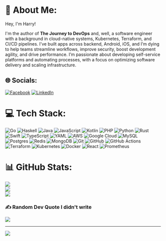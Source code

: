 # 💫 About Me:
Hey, I'm Harry!

I'm the author of **The Journey to DevOps** and, well, a software engineer with a background in cloud-native systems, Kubernetes, Terraform, and CI/CD pipelines. I’ve built apps across backend, Android, iOS, and I’m dying to help teams streamline workflows, improve security, boost development agility, and drive performance. I’m passionate about developing self-service platforms and automating processes, with a focus on optimizing software delivery and scaling infrastructure.


## 🌐 Socials:
[![Facebook](https://img.shields.io/badge/Facebook-%231877F2.svg?logo=Facebook&logoColor=white)](https://facebook.com/HasAnybodySeenHarry) [![LinkedIn](https://img.shields.io/badge/LinkedIn-%230077B5.svg?logo=linkedin&logoColor=white)](https://linkedin.com/in/harry2an) 

# 💻 Tech Stack:
![Go](https://img.shields.io/badge/go-%2300ADD8.svg?style=flat&logo=go&logoColor=white) ![Haskell](https://img.shields.io/badge/Haskell-5e5086?style=flat&logo=haskell&logoColor=white) ![Java](https://img.shields.io/badge/java-%23ED8B00.svg?style=flat&logo=openjdk&logoColor=white) ![JavaScript](https://img.shields.io/badge/javascript-%23323330.svg?style=flat&logo=javascript&logoColor=%23F7DF1E) ![Kotlin](https://img.shields.io/badge/kotlin-%237F52FF.svg?style=flat&logo=kotlin&logoColor=white) ![PHP](https://img.shields.io/badge/php-%23777BB4.svg?style=flat&logo=php&logoColor=white) ![Python](https://img.shields.io/badge/python-3670A0?style=flat&logo=python&logoColor=ffdd54) ![Rust](https://img.shields.io/badge/rust-%23000000.svg?style=flat&logo=rust&logoColor=white) ![Swift](https://img.shields.io/badge/swift-F54A2A?style=flat&logo=swift&logoColor=white) ![TypeScript](https://img.shields.io/badge/typescript-%23007ACC.svg?style=flat&logo=typescript&logoColor=white) ![YAML](https://img.shields.io/badge/yaml-%23ffffff.svg?style=flat&logo=yaml&logoColor=151515) ![AWS](https://img.shields.io/badge/AWS-%23FF9900.svg?style=flat&logo=amazon-aws&logoColor=white) ![Google Cloud](https://img.shields.io/badge/GoogleCloud-%234285F4.svg?style=flat&logo=google-cloud&logoColor=white) ![MySQL](https://img.shields.io/badge/mysql-4479A1.svg?style=flat&logo=mysql&logoColor=white) ![Postgres](https://img.shields.io/badge/postgres-%23316192.svg?style=flat&logo=postgresql&logoColor=white) ![Redis](https://img.shields.io/badge/redis-%23DD0031.svg?style=flat&logo=redis&logoColor=white) ![MongoDB](https://img.shields.io/badge/MongoDB-%234ea94b.svg?style=flat&logo=mongodb&logoColor=white) ![Git](https://img.shields.io/badge/git-%23F05033.svg?style=flat&logo=git&logoColor=white) ![GitHub](https://img.shields.io/badge/github-%23121011.svg?style=flat&logo=github&logoColor=white) ![GitHub Actions](https://img.shields.io/badge/github%20actions-%232671E5.svg?style=flat&logo=githubactions&logoColor=white) ![Terraform](https://img.shields.io/badge/terraform-%235835CC.svg?style=flat&logo=terraform&logoColor=white) ![Kubernetes](https://img.shields.io/badge/kubernetes-%23326ce5.svg?style=flat&logo=kubernetes&logoColor=white) ![Docker](https://img.shields.io/badge/docker-%230db7ed.svg?style=flat&logo=docker&logoColor=white) ![React](https://img.shields.io/badge/react-%2320232a.svg?style=flat&logo=react&logoColor=%2361DAFB) ![Prometheus](https://img.shields.io/badge/Prometheus-E6522C?style=flat&logo=Prometheus&logoColor=white)

# 📊 GitHub Stats:
![](https://github-readme-stats.vercel.app/api?username=hasAnybodySeenHarry&theme=buefy&hide_border=false&include_all_commits=true&count_private=true)<br/>
![](https://github-readme-streak-stats.herokuapp.com/?user=hasAnybodySeenHarry&theme=buefy&hide_border=false)<br/>
![](https://github-readme-stats.vercel.app/api/top-langs/?username=hasAnybodySeenHarry&theme=buefy&hide_border=false&include_all_commits=true&count_private=true&layout=compact)

### ✍️ Random Dev Quote I didn't write
![](https://quotes-github-readme.vercel.app/api?type=horizontal&theme=radical)

---
[![](https://visitcount.itsvg.in/api?id=hasAnybodySeenHarry&icon=2&color=6)](https://visitcount.itsvg.in)

